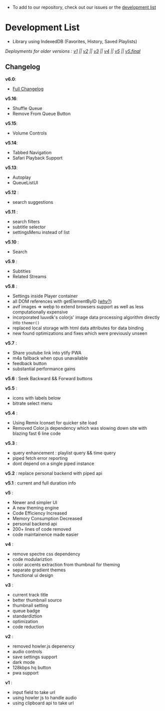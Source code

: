 - To add to our repository, check out our issues or the [development list](https://github.com/n-ce/ytify/blob/main/CONTRIBUTING.md#development-list)

# Development List

- Library using IndexedDB (Favorites, History, Saved Playlists)

*Deployments for older versions : [v1](https://deploy-preview-8--ytify.netlify.app/) || [v2](https://deploy-preview-20--ytify.netlify.app/) || [v3](https://deploy-preview-32--ytify.netlify.app/) || [v4](https://deploy-preview-51--ytify.netlify.app/) || [v5](https://deploy-preview-60--ytify.netlify.app/) || [v5.final](https://deploy-preview-118--ytify.netlify.app/)* 

## Changelog

**v6.0**:
- [Full Changelog](https://github.com/n-ce/ytify/discussions/125)

**v5.16**:
- Shuffle Queue
- Remove From Queue Button

**v5.15**:
- Volume Controls

**v5.14**:
- Tabbed Navigation
- Safari Playback Support

**v5.13**:
- Autoplay
- QueueListUI

**v5.12** :
- search suggestions

**v5.11** :
- search filters
- subtitle selector
- settingsMenu instead of list

**v5.10** :
- Search

**v5.9** :
- Subtitles
- Related Streams

**v5.8** :
- Settings inside Player container
- all DOM references with getElementByID ([why?](https://www.measurethat.net/Benchmarks/ShowResult/401327))
- avif images => webp to extend browsers support as well as less computationally expensive
- incorporated luuvdk's colorjs' image data processing algorithm directly into `themer()`
- replaced local storage with html data attributes for data binding
- new found optimizations and fixes which were previously unseen

**v5.7** :
- Share youtube link into ytify PWA
- m4a fallback when opus unavailable
- feedback button
- substantial performance gains

**v5.6** : Seek Backward && Forward buttons

**v5.5** :
- icons with labels below
- bitrate select menu

**v5.4** :
- Using Remix Iconset for quicker site load
- Removed Color.js dependency which was slowing down site with blazing fast 6 line code

**v5.3** : 
- query enhancement : playlist query && time query
- piped fetch error reporting
- dont depend on a single piped instance

**v5.2** : replace personal backend with piped api

**v5.1** : current and full duration info

**v5** :
- Newer and simpler UI
- A new theming engine
- Code Efficiency Increased
- Memory Consumption Decreased
- personal backend api
- 200+ lines of code removed
- code maintainence made easier


**v4** : 
- remove spectre css dependency
- code modulariztion
- color accents extraction from thumbnail for theming
- separate gradient themes
- functional ui design

**v3** : 
- current track title
- better thumbnail source
- thumbnail setting
- queue badge
- standardiztion
- optimization
- code reduction

**v2** : 
- removed howler.js depenency
- audio controls
- save settings support
- dark mode
- 128kbps hq button
- pwa support

**v1** : 
- input field to take url
- using howler js to handle audio
- using clipboard api to take url
